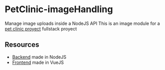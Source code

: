 # PetClinic-imageHandling
Manage image uploads inside a NodeJS API
This is an image module for a [pet clinic proyect]() fullstack proyect
## Resources
- [Backend](https://github.com/SashaBerkowsky/vacunatorioTP2) made in NodeJS
- [Frontend](https://github.com/SashaBerkowsky/vacunatorioNT2) made in VueJS
